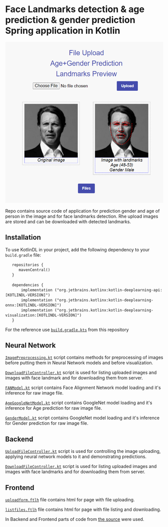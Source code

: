 # Face Landmarks detection & age prediction & gender prediction Spring application in Kotlin

![](readme_images/frontendimage1.png)

Repo contains source code of application for prediction gender and age of person in the image and for face landmarks detection. Rhe upload images are stored and can be downloaded with detected landmarks.

## Installation

To use KotlinDL in your project, add the following dependency to your `build.gradle` file:
```
   repositories {
      mavenCentral()
   }
   
   dependencies {
       implementation ("org.jetbrains.kotlinx:kotlin-deeplearning-api:[KOTLINDL-VERSION]")
       implementation ("org.jetbrains.kotlinx:kotlin-deeplearning-onnx:[KOTLINDL-VERSION]")
       implementation ("org.jetbrains.kotlinx:kotlin-deeplearning-visualization:[KOTLINDL-VERSION]")
   }
```
For the reference use [`build.gradle.kts`](./build.gradle.kts) from this repository

## Neural Network
[`ImagePreprocessing.kt`](src/main/kotlin/org/decembrist/faceprocessing/neuralnetwork/imageprocessing/ImagePreprocessing.kt) script contains methods for preprocessing of images before putting them in Neural Network models and before visualization.

[`DownloadFileController.kt`](src/main/kotlin/inference.kt) script is used for listing uploaded images and images with face landmark and for downloading them from server.

[`FANModel.kt`](src/main/kotlin/org/decembrist/faceprocessing/neuralnetwork/FANModel.kt) script contains Face Alignment Network model loading and it's inference for raw image file.

[`AgeGoogleNetModel.kt`](src/main/kotlin/org/decembrist/faceprocessing/neuralnetwork/AgeGoogleNetModel.kt) script contains GoogleNet model loading and it's inference for Age prediction for raw image file.

[`GenderModel.kt`](src/main/kotlin/org/decembrist/faceprocessing/neuralnetwork/GenderGoogleNetModel.kt) script contains GoogleNet model loading and it's inference for Gender prediction for raw image file.

## Backend

[`UploadFileController.kt`](https://github.com/korney3/kotlindl-face-processing/blob/master/src/main/kotlin/org/decembrist/faceprocessing/controller/UploadFileController.kt) script is used for controlling the image uploading, applying neural network models to it and demonstrating predictions.

[`DownloadFileController.kt`](src/main/kotlin/org/decembrist/faceprocessing/controller/DownloadFileController.kt) script is used for listing uploaded images and images with face landmarks and for downloading them from server.

## Frontend

[`uploadform.ftlh`](src/main/resources/templates/uploadform.ftlh) file contains html for page with file uploading.

[`listfiles.ftlh`](src/main/resources/templates/listfiles.ftlh) file contains html for page with file listing and downloading.

In Backend and Frontend parts of code from [the source](https://ozenero.com/kotlin-springboot-upload-download-file-multipartfile-thymeleaf-bootstrap-4) were used.
